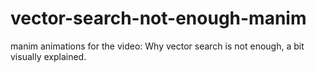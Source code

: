 # vector-search-not-enough-manim

manim animations for the video: Why vector search is not enough, a bit visually explained.
